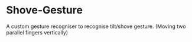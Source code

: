 # Shove-Gesture
A custom gesture recogniser to recognise tilt/shove gesture. (Moving two parallel fingers vertically)
